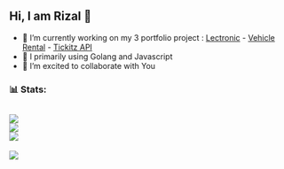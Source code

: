 ## Hi, I am Rizal 👋

- 🔭 I’m currently working on my 3 portfolio project : [Lectronic](https://github.com/wafellofazztrack) - [Vehicle Rental](https://github.com/rfauzi44/vehicle-rental-api) - [Tickitz API](https://github.com/rfauzi44/tickitz-api)
- 🌱 I primarily using Golang and Javascript
- 👯 I’m excited to collaborate with You

### 📊 Stats:
![](https://github-readme-stats.vercel.app/api?username=rfauzi44&theme=dark&hide_border=false&include_all_commits=true&count_private=true)<br/>
![](https://github-readme-streak-stats.herokuapp.com/?user=rfauzi44&theme=dark&hide_border=false)<br/>
![](https://github-readme-stats.vercel.app/api/top-langs/?username=rfauzi44&theme=dark&hide_border=false&include_all_commits=false&count_private=false&layout=compact)
---
[![](https://visitcount.itsvg.in/api?id=rfauzi44&icon=0&color=0)](https://visitcount.itsvg.in)
